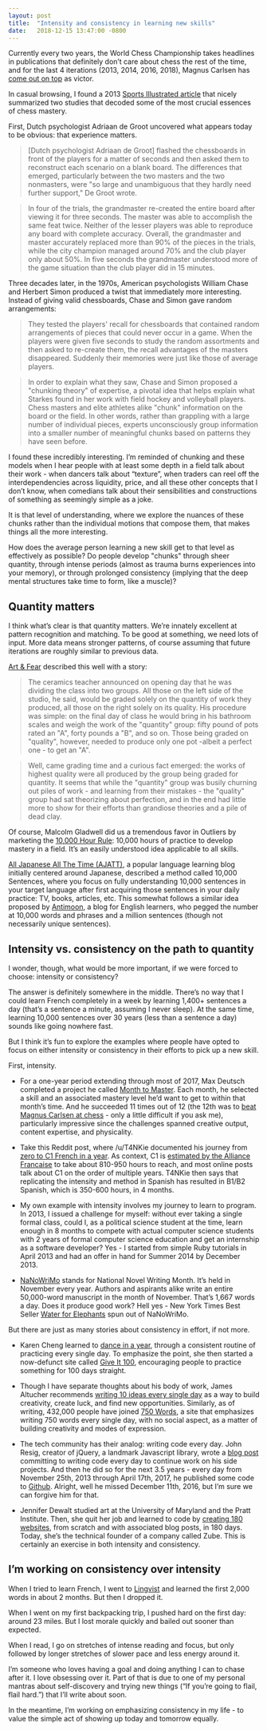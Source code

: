 ```yaml
---
layout: post
title:  "Intensity and consistency in learning new skills"
date:   2018-12-15 13:47:00 -0800
---
```


Currently every two years, the World Chess Championship takes headlines in publications that definitely don’t care about chess the rest of the time, and for the last 4 iterations (2013, 2014, 2016, 2018), Magnus Carlsen has [come out on top](https://fivethirtyeight.com/features/magnus-carlsen-is-again-the-world-chess-champion/) as victor.

In casual browsing, I found a 2013 [Sports Illustrated article](https://www.si.com/vault/2013/07/29/106348951/why-pujols-cant-and-arod-wouldnt-touch-this-pitch) that nicely summarized two studies that decoded some of the most crucial essences of chess mastery.

First, Dutch psychologist Adriaan de Groot uncovered what appears today to be obvious: that experience matters.

> [Dutch psychologist Adriaan de Groot] flashed the chessboards in front of the players for a matter of seconds and then asked them to reconstruct each scenario on a blank board. The differences that emerged, particularly between the two masters and the two nonmasters, were "so large and unambiguous that they hardly need further support," De Groot wrote.

> In four of the trials, the grandmaster re-created the entire board after viewing it for three seconds. The master was able to accomplish the same feat twice. Neither of the lesser players was able to reproduce any board with complete accuracy. Overall, the grandmaster and master accurately replaced more than 90% of the pieces in the trials, while the city champion managed around 70% and the club player only about 50%. In five seconds the grandmaster understood more of the game situation than the club player did in 15 minutes.

Three decades later, in the 1970s, American psychologists William Chase and Herbert Simon produced a twist that immediately more interesting. Instead of giving valid chessboards, Chase and Simon gave random arrangements:

> They tested the players' recall for chessboards that contained random arrangements of pieces that could never occur in a game. When the players were given five seconds to study the random assortments and then asked to re-create them, the recall advantages of the masters disappeared. Suddenly their memories were just like those of average players.

> In order to explain what they saw, Chase and Simon proposed a "chunking theory" of expertise, a pivotal idea that helps explain what Starkes found in her work with field hockey and volleyball players. Chess masters and elite athletes alike "chunk" information on the board or the field. In other words, rather than grappling with a large number of individual pieces, experts unconsciously group information into a smaller number of meaningful chunks based on patterns they have seen before.

I found these incredibly interesting. I’m reminded of chunking and these models when I hear people with at least some depth in a field talk about their work - when dancers talk about “texture”, when traders can reel off the interdependencies across liquidity, price, and all these other concepts that I don’t know, when comedians talk about their sensibilities and constructions of something as seemingly simple as a joke.

It is that level of understanding, where we explore the nuances of these chunks rather than the individual motions that compose them, that makes things all the more interesting.

How does the average person learning a new skill get to that level as effectively as possible? Do people develop "chunks" through sheer quantity, through intense periods (almost as trauma burns experiences into your memory), or through prolonged consistency (implying that the deep mental structures take time to form, like a muscle)?

## Quantity matters

I think what’s clear is that quantity matters. We’re innately excellent at pattern recognition and matching. To be good at something, we need lots of input. More data means stronger patterns, of course assuming that future iterations are roughly similar to previous data.

[Art & Fear](https://kk.org/cooltools/art-fear/) described this well with a story:

> The ceramics teacher announced on opening day that he was dividing the class into two groups. All those on the left side of the studio, he said, would be graded solely on the quantity of work they produced, all those on the right solely on its quality. His procedure was simple: on the final day of class he would bring in his bathroom scales and weigh the work of the "quantity" group: fifty pound of pots rated an "A", forty pounds a "B", and so on. Those being graded on "quality", however, needed to produce only one pot -albeit a perfect one - to get an "A".

> Well, came grading time and a curious fact emerged: the works of highest quality were all produced by the group being graded for quantity. It seems that while the "quantity" group was busily churning out piles of work - and learning from their mistakes - the "quality" group had sat theorizing about perfection, and in the end had little more to show for their efforts than grandiose theories and a pile of dead clay.

Of course, Malcolm Gladwell did us a tremendous favor in Outliers by marketing the [10,000 Hour Rule](https://www.litcharts.com/lit/outliers/chapter-2-the-10-000-hour-rule): 10,000 hours of practice to develop mastery in a field. It’s an easily understood idea applicable to all skills.

[All Japanese All The Time (AJATT)](http://www.alljapaneseallthetime.com/blog/10000-sentences-how/), a popular language learning blog initially centered around Japanese, described a method called 10,000 Sentences, where you focus on fully understanding 10,000 sentences in your target language after first acquiring those sentences in your daily practice: TV, books, articles, etc. This somewhat follows a similar idea proposed by [Antimoon](http://www.antimoon.com/how/input-howmuch.htm), a blog for English learners, who pegged the number at 10,000 words and phrases and a million sentences (though not necessarily unique sentences).

## Intensity vs. consistency on the path to quantity

I wonder, though, what would be more important, if we were forced to choose: intensity or consistency?

The answer is definitely somewhere in the middle. There’s no way that I could learn French completely in a week by learning 1,400+ sentences a day (that’s a sentence a minute, assuming I never sleep). At the same time, learning 10,000 sentences over 30 years (less than a sentence a day) sounds like going nowhere fast.

But I think it’s fun to explore the examples where people have opted to focus on either intensity or consistency in their efforts to pick up a new skill.

First, intensity.

- For a one-year period extending through most of 2017, Max Deutsch completed a project he called [Month to Master](https://medium.com/@maxdeutsch/m2m-day-1-completing-12-ridiculously-hard-challenges-in-12-months-9843700c741f). Each month, he selected a skill and an associated mastery level he’d want to get to within that month’s time. And he succeeded 11 times out of 12 (the 12th was to [beat Magnus Carlsen at chess](https://medium.com/the-mission/my-month-long-quest-to-become-a-chess-master-from-scratch-51ff8003d3f2) - only a little difficult if you ask me), particularly impressive since the challenges spanned creative output, content expertise, and physicality.

- Take this Reddit post, where /u/T4NKie documented his journey from [zero to C1 French in a year](https://www.reddit.com/r/French/comments/7j37er/0_to_c1_in_a_year_lessons_learned/). As context, C1 is [estimated by the Alliance Francaise](https://en.wikipedia.org/wiki/Common_European_Framework_of_Reference_for_Languages#Relationship_with_duration_of_learning_process) to take about 810-950 hours to reach, and most online posts talk about C1 on the order of multiple years. T4NKie then says that replicating the intensity and method in Spanish has resulted in B1/B2 Spanish, which is 350-600 hours, in 4 months.

- My own example with intensity involves my journey to learn to program. In 2013, I issued a challenge for myself: without ever taking a single formal class, could I, as a political science student at the time, learn enough in 8 months to compete with actual computer science students with 2 years of formal computer science education and get an internship as a software developer? Yes - I started from simple Ruby tutorials in April 2013 and had an offer in hand for Summer 2014 by December 2013.

- [NaNoWriMo](https://nanowrimo.org/) stands for National Novel Writing Month. It’s held in November every year. Authors and aspirants alike write an entire 50,000-word manuscript in the month of November. That’s 1,667 words a day. Does it produce good work? Hell yes - New York Times Best Seller [Water for Elephants](https://www.amazon.com/Water-Elephants-Novel-Sara-Gruen/dp/1565125606/) spun out of NaNoWriMo.

But there are just as many stories about consistency in effort, if not more.

- Karen Cheng learned to [dance in a year](https://www.youtube.com/watch?v=daC2EPUh22w), through a consistent routine of practicing every single day. To emphasize the point, she then started a now-defunct site called [Give It 100](https://www.fastcompany.com/3021777/lifehack-this-app-helps-you-learn-to-do-anything-in-100-days), encouraging people to practice something for 100 days straight.

- Though I have separate thoughts about his body of work, James Altucher recommends [writing 10 ideas every single day](https://jamesaltucher.com/blog/the-ultimate-guide-for-becoming-an-idea-machine/) as a way to build creativity, create luck, and find new opportunities. Similarly, as of writing, 432,000 people have joined [750 Words](https://750words.com/), a site that emphasizes writing 750 words every single day, with no social aspect, as a matter of building creativity and modes of expression.

- The tech community has their analog: writing code every day. John Resig, creator of jQuery, a landmark Javascript library, wrote a [blog post](https://johnresig.com/blog/write-code-every-day/) committing to writing code every day to continue work on his side projects. And then he did so for the next 3.5 years - every day from November 25th, 2013 through April 17th, 2017, he published some code to [Github](https://github.com/jeresig). Alright, well he missed December 11th, 2016, but I’m sure we can forgive him for that.

- Jennifer Dewalt studied art at the University of Maryland and the Pratt Institute. Then, she quit her job and learned to code by [creating 180 websites](https://jenniferdewalt.com/), from scratch and with associated blog posts, in 180 days. Today, she’s the technical founder of a company called Zube. This is certainly an exercise in both intensity and consistency.

## I’m working on consistency over intensity

When I tried to learn French, I went to [Lingvist](https://lingvist.com/) and learned the first 2,000 words in about 2 months. But then I dropped it.

When I went on my first backpacking trip, I pushed hard on the first day: around 23 miles. But I lost morale quickly and bailed out sooner than expected.

When I read, I go on stretches of intense reading and focus, but only followed by longer stretches of slower pace and less energy around it.

I’m someone who loves having a goal and doing anything I can to chase after it. I love obsessing over it. Part of that is due to one of my personal mantras about self-discovery and trying new things (“If you’re going to flail, flail hard.”) that I’ll write about soon.

In the meantime, I’m working on emphasizing consistency in my life - to value the simple act of showing up today and tomorrow equally.

